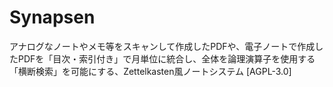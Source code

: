 # Synapsen
アナログなノートやメモ等をスキャンして作成したPDFや、電子ノートで作成したPDFを「目次・索引付き」で月単位に統合し、全体を論理演算子を使用する「横断検索」を可能にする、Zettelkasten風ノートシステム [AGPL-3.0]
